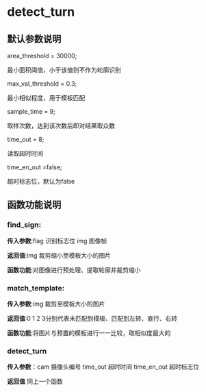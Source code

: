 detect_turn
===============
默认参数说明
----------------------
area_threshold = 30000;    

最小面积阈值，小于该值则不作为轮廓识别    

max_val_threshold = 0.3;    

最小相似程度，用于模板匹配   

sample_time = 9;   

取样次数，达到该次数后即对结果取众数   

time_out = 8;  

读取超时时间  

time_en_out =false;  

超时标志位，默认为false

函数功能说明
-----------------------
### find_sign: 

**传入参数**:flag  识别标志位  img  图像帧  

**返回值**:img 裁剪缩小至模板大小的图片  

**函数功能**:对图像进行预处理、提取轮廓并裁剪缩小

### match_template:

**传入参数**:img 裁剪至模板大小的图片

**返回值**:0  1  2  3分别代表未匹配到模板、匹配到左转、直行、右转  

**函数功能**:将图片与预置的模板进行一一比较，取相似度最大的  

### detect_turn  

**传入参数**：cam 摄像头编号  time_out 超时时间 time_en_out 超时标志位

**返回值** 同上一个函数



